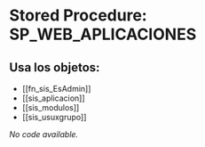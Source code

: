 # Stored Procedure: SP_WEB_APLICACIONES

## Usa los objetos:
- [[fn_sis_EsAdmin]]
- [[sis_aplicacion]]
- [[sis_modulos]]
- [[sis_usuxgrupo]]

*No code available.*
